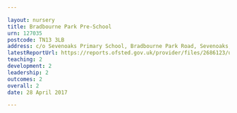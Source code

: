 ```yaml
---

layout: nursery
title: Bradbourne Park Pre-School
urn: 127035
postcode: TN13 3LB
address: c/o Sevenoaks Primary School, Bradbourne Park Road, Sevenoaks, Kent, TN13 3LB
latestReportUrl: https://reports.ofsted.gov.uk/provider/files/2686123/urn/127035.pdf
teaching: 2
development: 2
leadership: 2
outcomes: 2
overall: 2
date: 28 April 2017

---
```

